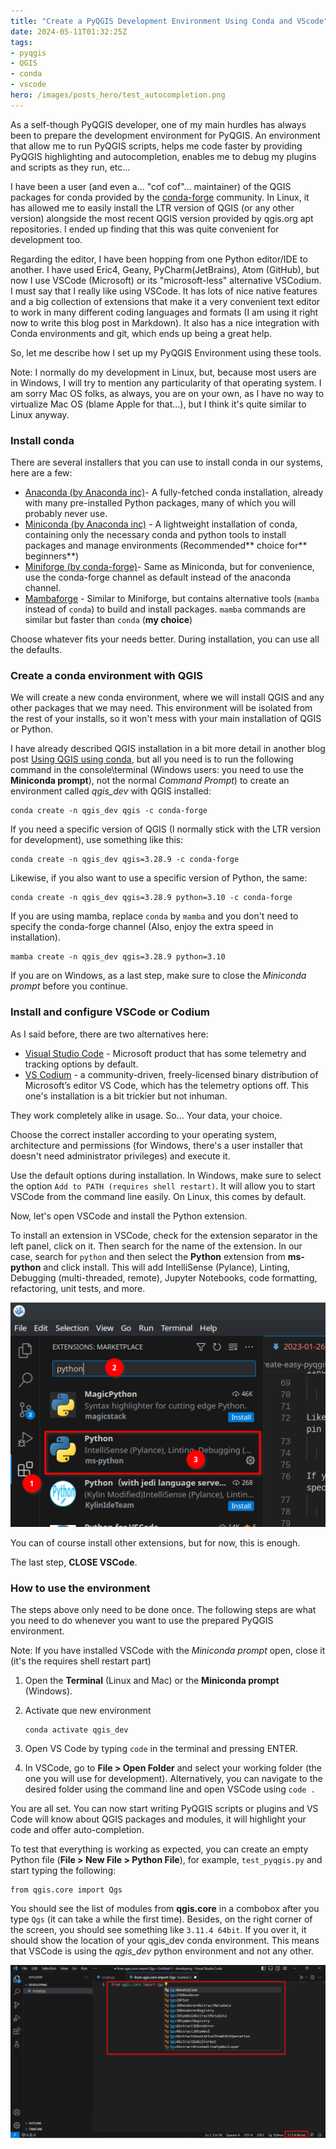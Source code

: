 ```yaml
---
title: "Create a PyQGIS Development Environment Using Conda and VScode"
date: 2024-05-11T01:32:25Z
tags:
- pyqgis
- QGIS
- conda
- vscode
hero: /images/posts_hero/test_autocompletion.png
---
```


As a self-though PyQGIS developer, one of my main hurdles has always been to
prepare the development environment for PyQGIS. An environment that allow me to run PyQGIS scripts,  helps me
code faster by providing PyQGIS highlighting and autocompletion, enables me to
debug my plugins and scripts as they run, etc...

I have been a user (and even a... "cof cof"... maintainer) of the QGIS packages
for conda provided by the [conda-forge](https://conda-forge.org/) community. In Linux, it has allowed me to
easily install the LTR version of QGIS (or any other version) alongside the most recent QGIS version
provided by qgis.org apt repositories. I ended up finding that this was quite convenient for development too.

Regarding the editor, I have been hopping from one Python editor/IDE to another. I
have used Eric4, Geany, PyCharm(JetBrains), Atom (GitHub), but now I use
VSCode (Microsoft) or its "microsoft-less" alternative VSCodium. I must
say that I really like using VSCode. It has lots of nice native features and a
big collection of extensions that make it a very convenient text editor to work
in many different coding languages and formats (I am using it right now to write this
blog post in Markdown). It also has a nice integration with Conda
environments and git, which ends up being a great help.

So, let me describe how I set up my PyQGIS Environment using these tools.

Note: I normally do my development in Linux, but, because most users are in
Windows, I will try to mention any particularity of that operating
system. I am sorry Mac OS folks, as always, you are on your own, as I have no way to
virtualize Mac OS (blame Apple for that...), but I think it's quite similar to
Linux anyway.

### Install conda

There are several installers that you can use to install conda in our systems,
here are a few:

* [Anaconda (by Anaconda inc)](https://www.anaconda.com/download#downloads)- A
  fully-fetched conda installation, already with many pre-installed Python
  packages, many of which you will probably never use.
* [Miniconda (by Anaconda inc)](https://docs.conda.io/en/latest/miniconda.html#latest-miniconda-installer-links) - A lightweight installation of conda, containing
  only the necessary conda and python tools to install packages and
  manage environments (Recommended** choice for** beginners**)
* [Miniforge (by conda-forge)](https://github.com/conda-forge/miniforge#miniforge3)- Same as Miniconda, but for convenience, use the
  conda-forge channel as default instead of the anaconda channel.
* [Mambaforge](https://github.com/conda-forge/miniforge#mambaforge) - Similar to Miniforge, but contains alternative tools (`mamba`
  instead of `conda`) to build and install packages. `mamba` commands are
  similar but faster than `conda` (**my choice**)

Choose whatever fits your needs better. During installation, you can use all the
defaults.

### Create a conda environment with QGIS

We will create a new conda environment, where we will install QGIS and any other
packages that we may need. This environment will be isolated from the rest of
your installs, so it won't mess with your main installation of QGIS or Python.

I have already described QGIS installation in a bit more detail in another blog post [Using QGIS using conda](./2019-05-29-using-qgis-from-conda.markdown), but all you need
is to run the following command in the console\terminal (Windows users: you need
to use the **Miniconda prompt**), not the normal *Command Prompt*) to create an
environment called *qgis_dev* with QGIS installed:

    conda create -n qgis_dev qgis -c conda-forge

If you need a specific version of QGIS (I normally stick with the LTR version
for development), use something like this:

    conda create -n qgis_dev qgis=3.28.9 -c conda-forge

Likewise, if you also want to use a specific version of Python, the same:

    conda create -n qgis_dev qgis=3.28.9 python=3.10 -c conda-forge

If you are using mamba, replace `conda` by `mamba` and you don't need to specify
the conda-forge channel (Also, enjoy the extra speed in installation).

    mamba create -n qgis_dev qgis=3.28.9 python=3.10

If you are on Windows, as a last step, make sure to close the *Miniconda prompt*
before you continue.

### Install and configure VSCode or Codium

As I said before, there are two alternatives here:

* [Visual Studio Code](https://code.visualstudio.com/download) - Microsoft
  product that has some telemetry and tracking options by default.
* [VS Codium](https://vscodium.com/) - a community-driven, freely-licensed
  binary distribution of Microsoft’s editor VS Code, which has the telemetry
  options off. This one's installation is a bit trickier but not inhuman.

They work completely alike in usage. So... Your data, your choice.

Choose the correct installer according to your operating system, architecture and permissions (for Windows, there's a user installer that doesn't need
administrator privileges) and execute it.

Use the default options during installation. In Windows, make sure to select the
option `Add to PATH (requires shell restart)`. It will allow you to start VSCode
from the command line easily. On Linux, this comes by default.

Now, let's open VSCode and install the Python extension.

To install an extension in VSCode, check for the extension separator in the left
panel, click on it. Then search for the name of the extension. In our case,
search for `python` and then select the **Python** extension from **ms-python**
and click install. This will add IntelliSense (Pylance), Linting, Debugging
(multi-threaded, remote), Jupyter Notebooks, code formatting, refactoring,
unit tests, and more.

![Search Python Extention](/images/2024/05/install_python_extension.png)

You can of course install other extensions, but for now, this is enough.

The last step, **CLOSE VSCode**.

### How to use the environment

The steps above only need to be done once. The following steps are what you need
to do whenever you want to use the prepared PyQGIS environment.

Note: If you have installed VSCode with the *Miniconda prompt* open, close it
(it's the requires shell restart part)

1. Open the **Terminal** (Linux and Mac) or the **Miniconda prompt** (Windows).
2. Activate que new environment

       conda activate qgis_dev

3. Open VS Code by typing `code` in the terminal and pressing ENTER.

4. In VSCode, go to **File > Open Folder** and select your working folder (the one you will use for development). Alternatively, you can navigate to the desired folder using the command line and open VSCode using `code .`

You are all set. You can now start writing PyQGIS scripts or plugins and VS Code will know about QGIS packages and modules, it will highlight your code and offer auto-completion.

To test that everything is working as expected, you can create an empty Python file (**File > New File > Python File**), for example, `test_pyqgis.py` and start typing the following:

    from qgis.core import Qgs

You should see the list of modules from **qgis.core** in a combobox after you type `Qgs` (it can take a while the first time). Besides, on the right corner of the screen, you should see something like `3.11.4 64bit`. If you over it, it should show the location of your qgis_dev conda environment. This means that VSCode is using the *qgis_dev* python environment and not any other.

![QGIS Autocompletion Test](/images/2024/05/test_autocompletion.png)